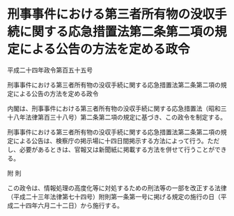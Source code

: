 # 刑事事件における第三者所有物の没収手続に関する応急措置法第二条第二項の規定による公告の方法を定める政令

平成二十四年政令第百五十五号

刑事事件における第三者所有物の没収手続に関する応急措置法第二条第二項の規定による公告の方法を定める政令

内閣は、刑事事件における第三者所有物の没収手続に関する応急措置法（昭和三十八年法律第百三十八号）第二条第二項の規定に基づき、この政令を制定する。

刑事事件における第三者所有物の没収手続に関する応急措置法第二条第二項の規定による公告は、検察庁の掲示場に十四日間掲示する方法によって行う。ただし、必要があるときは、官報又は新聞紙に掲載する方法を併せて行うことができる。

附 則

この政令は、情報処理の高度化等に対処するための刑法等の一部を改正する法律（平成二十三年法律第七十四号）附則第一条第一号に掲げる規定の施行の日（平成二十四年六月二十二日）から施行する。
